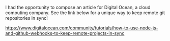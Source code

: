 I had the opportunity to compose an article for Digital Ocean, a cloud computing company. See the link below for a unique way to keep remote git repositories in sync!

<https://www.digitalocean.com/community/tutorials/how-to-use-node-js-and-github-webhooks-to-keep-remote-projects-in-sync>
